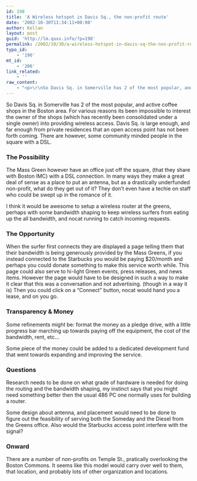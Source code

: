 ```yaml
---
id: 198
title: 'A Wireless hotspot in Davis Sq., the non-profit route'
date: '2002-10-30T11:34:11+00:00'
author: Kellan
layout: post
guid: 'http://lm.quxx.info/?p=198'
permalink: /2002/10/30/a-wireless-hotspot-in-davis-sq-the-non-profit-route/
typo_id:
    - '196'
mt_id:
    - '206'
link_related:
    - ''
raw_content:
    - "<p>\r\nSo Davis Sq. in Somerville has 2 of the most popular, and active coffee shops in\r\nthe Boston area.  For various reasons its been impossible to interest the owner\r\nof the shops (which has recently been consolidated under a single owner) into\r\nproviding wireless access.  Davis Sq. is large enough, and far enough from\r\nprivate residences that an open access point has not been forth coming.  There\r\nare however, some community minded people in the square with a DSL.\r\n</p>\n<p>\r\n<h3>The Possibility</h3>\r\n\r\nThe Mass Green however have an office just off the square, (that they share with\r\nBoston IMC) with a DSL connection.  In many ways they make a great deal of sense\r\nas a place to put an antenna, but as a drastically underfunded non-profit, what\r\ndo they get out of it?  They don\\'t even have a techie on staff who could be\r\nswept up in the romance of it.\r\n</p>\r\n<p>\r\nI think it would be awesome to setup a wireless router at the greens, perhaps\r\nwith some bandwidth shaping to keep wireless surfers from eating up the all\r\nbandwidth, and nocat running to catch incoming requests.\r\n</p>\r\n<p>\r\n<h3>The Opportunity</h3>\r\n\r\nWhen the surfer first connects they are displayed a page telling them that their\r\nbandwidth is being generously provided by the Mass Greens, if you instead\r\nconnected to the Starbucks you would be paying $20/month and perhaps you could\r\ndonate something to make this service worth while.  This page could also serve\r\nto hi-light Green events, press releases, and news items.  However the page\r\nwould have to be designed in such a way to make it clear that this was a\r\nconversation and not advertising. (though in a way it is)  Then you could click\r\non a \\\"Connect\\\" button, nocat would hand you a lease, and on you go.\r\n</p>\r\n<p>\r\n<h3>Transparency &amp; Money</h3>\r\n\r\nSome refinements might be:  format the money as a pledge drive, with a little\r\nprogress bar marching up towards paying off the equipment, the cost of the\r\nbandwidth, rent, etc...\r\n</p>\r\n<p>\r\nSome piece of the money could be added to a dedicated development fund that went\r\ntowards expanding and improving the service.\r\n</p>\r\n<p>\r\n<h3>Questions</h3>\r\n\r\nResearch needs to be done on what grade of hardware is needed for doing the\r\nrouting and the bandwidth shaping, my instinct says that you might need\r\nsomething better then the usual 486 PC one normally uses for building a router.\r\n</p>\r\n<p>\r\nSome design about antenna, and placement would need to be done to figure out\r\nthe feasibility of serving both the Someday and the Diesel from the Greens\r\noffice.  Also would the Starbucks access point interfere with the signal?\r\n</p>\r\n<p>\r\n<h3>Onward</h3>\r\n\r\nThere are a number of non-profits on Temple St., pratically overlooking the\r\nBoston Commons.  It seems like this model would carry over well to them, that\r\nlocation, and probably lots of other organization and locations.\r\n</p>"
---
```


So Davis Sq. in Somerville has 2 of the most popular, and active coffee shops in the Boston area. For various reasons its been impossible to interest the owner of the shops (which has recently been consolidated under a single owner) into providing wireless access. Davis Sq. is large enough, and far enough from private residences that an open access point has not been forth coming. There are however, some community minded people in the square with a DSL.

### The Possibility

The Mass Green however have an office just off the square, (that they share with Boston IMC) with a DSL connection. In many ways they make a great deal of sense as a place to put an antenna, but as a drastically underfunded non-profit, what do they get out of it? They don’t even have a techie on staff who could be swept up in the romance of it.

I think it would be awesome to setup a wireless router at the greens, perhaps with some bandwidth shaping to keep wireless surfers from eating up the all bandwidth, and nocat running to catch incoming requests.

### The Opportunity

When the surfer first connects they are displayed a page telling them that their bandwidth is being generously provided by the Mass Greens, if you instead connected to the Starbucks you would be paying $20/month and perhaps you could donate something to make this service worth while. This page could also serve to hi-light Green events, press releases, and news items. However the page would have to be designed in such a way to make it clear that this was a conversation and not advertising. (though in a way it is) Then you could click on a “Connect” button, nocat would hand you a lease, and on you go.

### Transparency &amp; Money

Some refinements might be: format the money as a pledge drive, with a little progress bar marching up towards paying off the equipment, the cost of the bandwidth, rent, etc…

Some piece of the money could be added to a dedicated development fund that went towards expanding and improving the service.

### Questions

Research needs to be done on what grade of hardware is needed for doing the routing and the bandwidth shaping, my instinct says that you might need something better then the usual 486 PC one normally uses for building a router.

Some design about antenna, and placement would need to be done to figure out the feasibility of serving both the Someday and the Diesel from the Greens office. Also would the Starbucks access point interfere with the signal?

### Onward

There are a number of non-profits on Temple St., pratically overlooking the Boston Commons. It seems like this model would carry over well to them, that location, and probably lots of other organization and locations.